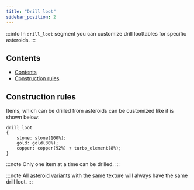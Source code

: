 ```yaml
---
title: "Drill loot"
sidebar_position: 2
---
```


:::info
In `drill_loot` segment you can customize drill loottables for specific asteroids.
:::

## Contents

- [Contents](#contents)
- [Construction rules](#construction-rules)

## Construction rules

Items, which can be drilled from asteroids can be
customized like it is shown below:

```text showLineNumbers
drill_loot
{
    stone: stone(100%);
    gold: gold(30%);
    copper: copper(92%) + turbo_element(8%);
}
```

:::note
Only one item at a time can be drilled.
:::

:::note
All [asteroid variants](../GameData/Asteroids#asteroid-variants) with the same texture will always have the same drill loot.
:::
